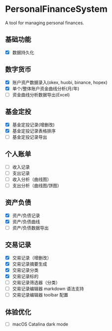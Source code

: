# PersonalFinanceSystem

A tool for managing personal finances.

## 基础功能

- [x] 数据持久化

## 数字货币

- [x] 账户资产数据录入(okex, huobi, binance, hopex)
- [x] 单个/整体账户资金曲线分析(月/年)
- [ ] 资金曲线分析数据导出(Excel)

## 基金定投

- [x] 基金定投记录(增删改)
- [x] 基金定投记录表格排序
- [ ] 基金定投记录导出

## 个人账单

- [ ] 收入记录
- [ ] 支出记录
- [ ] 收入分析（曲线图）
- [ ] 支出分析（曲线图/饼图）

## 资产负债

- [x] 资产/负债记录
- [x] 资产/负债曲线
- [ ] 资产/负债数据导出

## 交易记录

- [x] 交易记录（增删改）
- [x] 交易记录摘要生成
- [x] 交易记录分类
- [x] 交易记录标的
- [ ] 交易记录筛选器（分类）
- [ ] 交易记录编辑器 markdown 语法支持
- [ ] 交易记录编辑器 toolbar 配置

## 体验优化

- [ ] macOS Catalina dark mode
